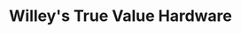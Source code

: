 ---
title: "Willey's True Value Hardware"
url: /greensboro/willeys-true-value-hardware/
shop: Eisenwaren
---